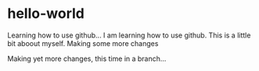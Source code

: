 # hello-world
Learning how to use github...
I am learning how to use github.  This is a little bit aboout myself.
Making some more changes


Making yet more changes, this time in a branch...
